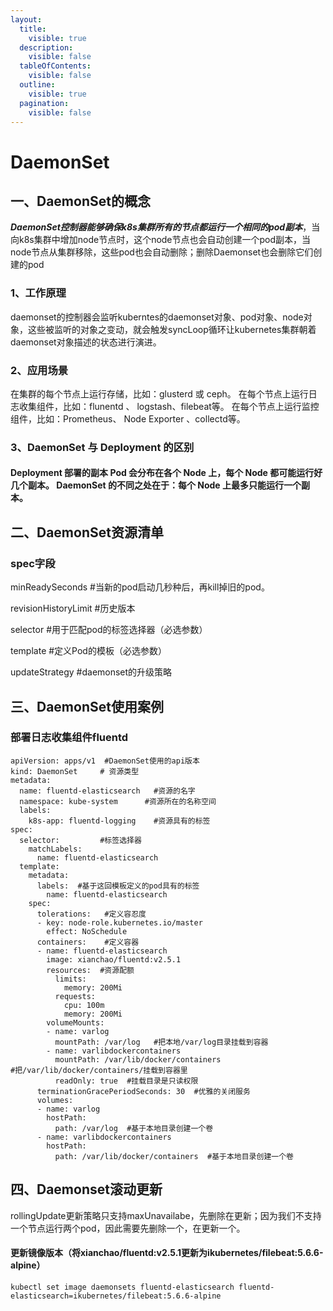 ```yaml
---
layout:
  title:
    visible: true
  description:
    visible: false
  tableOfContents:
    visible: false
  outline:
    visible: true
  pagination:
    visible: false
---
```


# DaemonSet

## 一、DaemonSet的概念

_**DaemonSet控制器能够确保k8s集群所有的节点都运行一个相同的pod副本**_，当向k8s集群中增加node节点时，这个node节点也会自动创建一个pod副本，当node节点从集群移除，这些pod也会自动删除；删除Daemonset也会删除它们创建的pod

### 1、工作原理

daemonset的控制器会监听kuberntes的daemonset对象、pod对象、node对象，这些被监听的对象之变动，就会触发syncLoop循环让kubernetes集群朝着daemonset对象描述的状态进行演进。

### 2、应用场景

在集群的每个节点上运行存储，比如：glusterd 或 ceph。 在每个节点上运行日志收集组件，比如：flunentd 、 logstash、filebeat等。 在每个节点上运行监控组件，比如：Prometheus、 Node Exporter 、collectd等。

### 3、DaemonSet 与 Deployment 的区别

#### Deployment 部署的副本 Pod 会分布在各个 Node 上，每个 Node 都可能运行好几个副本。 DaemonSet 的不同之处在于：每个 Node 上最多只能运行一个副本。

## 二、DaemonSet资源清单

### spec字段

&#x20;  minReadySeconds   #当新的pod启动几秒种后，再kill掉旧的pod。

&#x20;  revisionHistoryLimit  #历史版本

&#x20;  selector  #用于匹配pod的标签选择器（必选参数）

&#x20;  template  #定义Pod的模板（必选参数）

&#x20;  updateStrategy  #daemonset的升级策略

## 三、DaemonSet使用案例

### 部署日志收集组件fluentd

```
apiVersion: apps/v1  #DaemonSet使用的api版本
kind: DaemonSet     # 资源类型
metadata:
  name: fluentd-elasticsearch   #资源的名字
  namespace: kube-system      #资源所在的名称空间
  labels:
    k8s-app: fluentd-logging    #资源具有的标签
spec:
  selector:         #标签选择器
    matchLabels:
      name: fluentd-elasticsearch
  template:
    metadata:
      labels:  #基于这回模板定义的pod具有的标签
        name: fluentd-elasticsearch
    spec:
      tolerations:   #定义容忍度
      - key: node-role.kubernetes.io/master
        effect: NoSchedule
      containers:    #定义容器
      - name: fluentd-elasticsearch
        image: xianchao/fluentd:v2.5.1
        resources:  #资源配额
          limits:
            memory: 200Mi
          requests:
            cpu: 100m
            memory: 200Mi
        volumeMounts: 
        - name: varlog
          mountPath: /var/log   #把本地/var/log目录挂载到容器
        - name: varlibdockercontainers
          mountPath: /var/lib/docker/containers  
#把/var/lib/docker/containers/挂载到容器里
          readOnly: true  #挂载目录是只读权限
      terminationGracePeriodSeconds: 30  #优雅的关闭服务
      volumes:
      - name: varlog
        hostPath:
          path: /var/log  #基于本地目录创建一个卷
      - name: varlibdockercontainers
        hostPath:
          path: /var/lib/docker/containers  #基于本地目录创建一个卷
```

## 四、Daemonset滚动更新

rollingUpdate更新策略只支持maxUnavailabe，先删除在更新；因为我们不支持一个节点运行两个pod，因此需要先删除一个，在更新一个。

#### 更新镜像版本（将xianchao/fluentd:v2.5.1更新为ikubernetes/filebeat:5.6.6-alpine） <a href="#id-3-geng-xin-jing-xiang-ban-ben-jiang-nginx-geng-xin-wei-nginx1.16.1" id="id-3-geng-xin-jing-xiang-ban-ben-jiang-nginx-geng-xin-wei-nginx1.16.1"></a>

```
kubectl set image daemonsets fluentd-elasticsearch fluentd-elasticsearch=ikubernetes/filebeat:5.6.6-alpine
```

